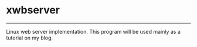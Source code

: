 # xwbserver
-------------------

Linux web server implementation. This program will be used mainly as a tutorial
 on my blog.
